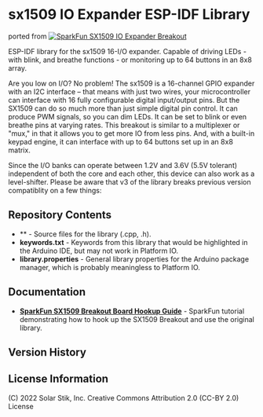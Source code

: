sx1509 IO Expander ESP-IDF Library
========================================
ported from
[![SparkFun SX1509 IO Expander Breakout](https://cdn.sparkfun.com//assets/parts/1/0/9/5/6/13601-01.jpg)](https://www.sparkfun.com/products/13601)

ESP-IDF library for the sx1509 16-I/O expander. Capable of driving LEDs - with blink, and breathe functions - or monitoring up to 64 buttons in an 8x8 array.

Are you low on I/O? No problem! The sx1509 is a 16-channel GPIO expander with an I2C interface – that means with just two wires, your microcontroller can interface with 16 fully configurable digital input/output pins. But the SX1509 can do so much more than just simple digital pin control. It can produce PWM signals, so you can dim LEDs. It can be set to blink or even breathe pins at varying rates. This breakout is similar to a multiplexer or "mux," in that it allows you to get more IO from less pins. And, with a built-in keypad engine, it can interface with up to 64 buttons set up in an 8x8 matrix.

Since the I/O banks can operate between 1.2V and 3.6V (5.5V tolerant) independent of both the core and each other, this device can also work as a level-shifter. 
Please be aware that v3 of the library breaks previous version compatiblity on a few things:

Repository Contents
-------------------

* ** - Source files for the library (.cpp, .h).
* **keywords.txt** - Keywords from this library that would be highlighted in the Arduino IDE, but may not work in Platform IO.
* **library.properties** - General library properties for the Arduino package manager, which is probably meaningless to Platform IO.

Documentation
--------------

* **[SparkFun SX1509 Breakout Board Hookup Guide](https://learn.sparkfun.com/tutorials/sx1509-io-expander-breakout-hookup-guide)** - SparkFun tutorial demonstrating how to hook up the SX1509 Breakout and use the original library.

Version History
---------------

License Information
-------------------
(C) 2022 Solar Stik, Inc. Creative Commons Attribution 2.0 (CC-BY 2.0) License

